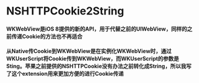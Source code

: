 # NSHTTPCookie2String


#### WKWebView是iOS 8提供的新的API，用于代替之前的UIWebView，同样的之前传递Cookie的方法也不再适合


#### 从Native传Cookie到WKWebView是在实例化WKWebView时，通过WKUserScript将Cookie传到WKWebView，而WKUserScript的参数是Sting。苹果之前提供的NSHTTPCookie没有办法之前转化成String，所以我写了这个extension用来更加方便的进行Cookie传递
